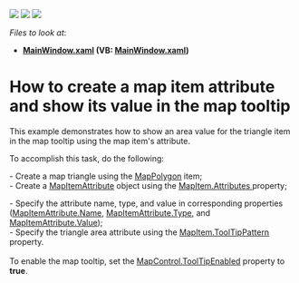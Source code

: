 <!-- default badges list -->
![](https://img.shields.io/endpoint?url=https://codecentral.devexpress.com/api/v1/VersionRange/128571299/22.2.2%2B)
[![](https://img.shields.io/badge/Open_in_DevExpress_Support_Center-FF7200?style=flat-square&logo=DevExpress&logoColor=white)](https://supportcenter.devexpress.com/ticket/details/E5114)
[![](https://img.shields.io/badge/📖_How_to_use_DevExpress_Examples-e9f6fc?style=flat-square)](https://docs.devexpress.com/GeneralInformation/403183)
<!-- default badges end -->
<!-- default file list -->
*Files to look at*:

* **[MainWindow.xaml](./CS/UseMapItemAttribute/MainWindow.xaml) (VB: [MainWindow.xaml](./VB/UseMapItemAttribute/MainWindow.xaml))**
<!-- default file list end -->
# How to create a map item attribute and show its value in the map tooltip 


<p>This example demonstrates how to show an area value for the  triangle item in the map tooltip using the map item's attribute. </p><p>To accomplish  this task,  do the following:</p><p>- Create a map triangle using the <a href="http://documentation.devexpress.com/#WPF/clsDevExpressXpfMapMapPolygontopic"><u>MapPolygon</u></a> item;<br />
- Create a <a href="http://documentation.devexpress.com/#WPF/clsDevExpressXpfMapMapItemAttributetopic"><u>MapItemAttribute</u></a> object using the <a href="http://documentation.devexpress.com/#WPF/DevExpressXpfMapMapItem_Attributestopic"><u>MapItem.Attributes</u></a><u> </u>property; </p><p>- Specify the attribute name, type, and value in corresponding properties (<a href="http://documentation.devexpress.com/#WPF/DevExpressXpfMapMapItemAttribute_Nametopic"><u>MapItemAttribute.Name</u></a>, <a href="http://documentation.devexpress.com/#WPF/DevExpressXpfMapMapItemAttribute_Typetopic"><u>MapItemAttribute.Type</u></a>, and <a href="http://documentation.devexpress.com/#WPF/DevExpressXpfMapMapItemAttribute_Valuetopic"><u>MapItemAttribute.Value</u></a>);<br />
- Specify the triangle area attribute using the <a href="http://documentation.devexpress.com/#WPF/DevExpressXpfMapMapItem_ToolTipPatterntopic"><u>MapItem.ToolTipPattern</u></a> property.<br />
 <br />
To enable the map tooltip, set the <a href="http://documentation.devexpress.com/#WPF/DevExpressXpfMapMapControl_ToolTipEnabledtopic"><u>MapControl.ToolTipEnabled</u></a> property to <strong>true</strong>.  </p>

<br/>


